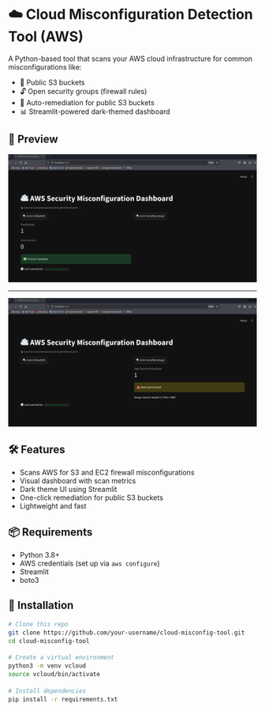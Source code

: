 # ☁️ Cloud Misconfiguration Detection Tool (AWS)

A Python-based tool that scans your AWS cloud infrastructure for common misconfigurations like:

- 🚨 Public S3 buckets
- 🔓 Open security groups (firewall rules)
- 🔧 Auto-remediation for public S3 buckets
- 📊 Streamlit-powered dark-themed dashboard

## 📸 Preview

![Dashboard Preview](Screenshot1.png) 

---

![Dashboard Preview](Screenshot2.png)

## 🛠️ Features

- Scans AWS for S3 and EC2 firewall misconfigurations
- Visual dashboard with scan metrics
- Dark theme UI using Streamlit
- One-click remediation for public S3 buckets
- Lightweight and fast

## 📦 Requirements

- Python 3.8+
- AWS credentials (set up via `aws configure`)
- Streamlit
- boto3

## 🚀 Installation

```bash
# Clone this repo
git clone https://github.com/your-username/cloud-misconfig-tool.git
cd cloud-misconfig-tool

# Create a virtual environment
python3 -m venv vcloud
source vcloud/bin/activate

# Install dependencies
pip install -r requirements.txt
